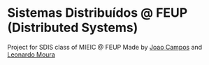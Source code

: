 # Sistemas Distribuídos @ FEUP (Distributed Systems)

Project for SDIS class of MIEIC @ FEUP
Made by [Joao Campos](https://github.com/Pastilhas) and [Leonardo Moura](https://github.com/leonardofmoura)
